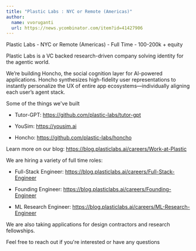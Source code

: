 ```yaml
---
title: "Plastic Labs : NYC or Remote (Americas)"
author:
  name: vvoruganti
  url: https://news.ycombinator.com/item?id=41427906
---
```

Plastic Labs - NYC or Remote (Americas) - Full Time - 100-200k + equity

Plastic Labs is a VC backed research-driven company solving identity for the agentic world.

We’re building Honcho, the social cognition layer for AI-powered applications. Honcho synthesizes high-fidelity user representations to instantly personalize the UX of entire app ecosystems—individually aligning each user’s agent stack.

Some of the things we&#x27;ve built

- Tutor-GPT: <a href="https:&#x2F;&#x2F;github.com&#x2F;plastic-labs&#x2F;tutor-gpt">https:&#x2F;&#x2F;github.com&#x2F;plastic-labs&#x2F;tutor-gpt</a>

- YouSim: <a href="https:&#x2F;&#x2F;yousim.ai" rel="nofollow">https:&#x2F;&#x2F;yousim.ai</a>

- Honcho: <a href="https:&#x2F;&#x2F;github.com&#x2F;plastic-labs&#x2F;honcho">https:&#x2F;&#x2F;github.com&#x2F;plastic-labs&#x2F;honcho</a>

Learn more on our blog: <a href="https:&#x2F;&#x2F;blog.plasticlabs.ai&#x2F;careers&#x2F;Work-at-Plastic" rel="nofollow">https:&#x2F;&#x2F;blog.plasticlabs.ai&#x2F;careers&#x2F;Work-at-Plastic</a>

We are hiring a variety of full time roles:

- Full-Stack Engineer: <a href="https:&#x2F;&#x2F;blog.plasticlabs.ai&#x2F;careers&#x2F;Full-Stack-Engineer" rel="nofollow">https:&#x2F;&#x2F;blog.plasticlabs.ai&#x2F;careers&#x2F;Full-Stack-Engineer</a>

- Founding Engineer: <a href="https:&#x2F;&#x2F;blog.plasticlabs.ai&#x2F;careers&#x2F;Founding-Engineer" rel="nofollow">https:&#x2F;&#x2F;blog.plasticlabs.ai&#x2F;careers&#x2F;Founding-Engineer</a>

- ML Research Engineer: <a href="https:&#x2F;&#x2F;blog.plasticlabs.ai&#x2F;careers&#x2F;ML-Research-Engineer" rel="nofollow">https:&#x2F;&#x2F;blog.plasticlabs.ai&#x2F;careers&#x2F;ML-Research-Engineer</a>

We are also taking applications for design contractors and research fellowships.

Feel free to reach out if you&#x27;re interested or have any questions

